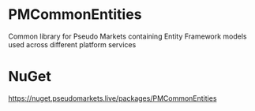 # PMCommonEntities
Common library for Pseudo Markets containing Entity Framework models used across different platform services

# NuGet
https://nuget.pseudomarkets.live/packages/PMCommonEntities
